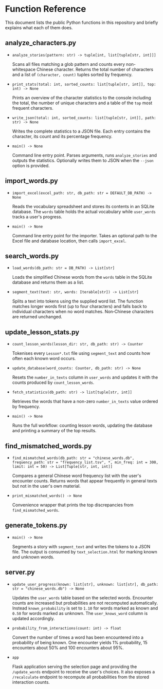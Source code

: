 # Function Reference

This document lists the public Python functions in this repository and briefly explains what each of them does.

## analyze_characters.py

- `analyze_stories(pattern: str) -> tuple[int, list[tuple[str, int]]]`
  
  Scans all files matching a glob pattern and counts every non-whitespace Chinese character. Returns the total number of characters and a list of `(character, count)` tuples sorted by frequency.

- `print_stats(total: int, sorted_counts: list[tuple[str, int]], top: int) -> None`
  
  Prints an overview of the character statistics to the console including the total, the number of unique characters and a table of the `top` most frequent characters.

- `write_json(total: int, sorted_counts: list[tuple[str, int]], path: str) -> None`
  
  Writes the complete statistics to a JSON file. Each entry contains the character, its count and its percentage frequency.

- `main() -> None`
  
  Command line entry point. Parses arguments, runs `analyze_stories` and outputs the statistics. Optionally writes them to JSON when the `--json` option is provided.


## import_words.py

- `import_excel(excel_path: str, db_path: str = DEFAULT_DB_PATH) -> None`
  
  Reads the vocabulary spreadsheet and stores its contents in an SQLite database. The `words` table holds the actual vocabulary while `user_words` tracks a user's progress.

- `main() -> None`
  
  Command line entry point for the importer. Takes an optional path to the Excel file and database location, then calls `import_excel`.

## search_words.py

- `load_words(db_path: str = DB_PATH) -> List[str]`
  
  Loads the simplified Chinese words from the `words` table in the SQLite database and returns them as a list.

- `segment_text(text: str, words: Iterable[str]) -> List[str]`
  
  Splits a text into tokens using the supplied word list. The function matches longer words first (up to four characters) and falls back to individual characters when no word matches. Non‑Chinese characters are returned unchanged.

## update_lesson_stats.py

- `count_lesson_words(lesson_dir: str, db_path: str) -> Counter`
  
  Tokenises every `Lesson*.txt` file using `segment_text` and counts how often each known word occurs.

- `update_database(word_counts: Counter, db_path: str) -> None`
  
  Resets the `number_in_texts` column in `user_words` and updates it with the counts produced by `count_lesson_words`.

- `fetch_statistics(db_path: str) -> list[tuple[str, int]]`
  
  Retrieves the words that have a non-zero `number_in_texts` value ordered by frequency.

- `main() -> None`
  
  Runs the full workflow: counting lesson words, updating the database and printing a summary of the top results.

## find_mismatched_words.py

- `find_mismatched_words(db_path: str = "chinese_words.db", frequency_path: str = "frequency_list.tsv", *, min_freq: int = 300, limit: int = 50) -> List[Tuple[str, int, int]]`
  
  Compares a general Chinese word frequency list with the user's encounter counts. Returns words that appear frequently in general texts but not in the user's own material.

- `print_mismatched_words() -> None`
  
  Convenience wrapper that prints the top discrepancies from `find_mismatched_words`.



## generate_tokens.py

- `main() -> None`

  Segments a story with `segment_text` and writes the tokens to a JSON
  file. The output is consumed by `text_selection.html` for marking
  known and unknown words.

## server.py

- `update_user_progress(known: list[str], unknown: list[str], db_path: str = "chinese_words.db") -> None`

  Updates the `user_words` table based on the selected words. Encounter counts
  are increased but probabilities are not recomputed automatically. Instead
  `known_probability` is set to `1.10` for words marked as known and `0.50` for
  words marked as unknown. The `user_knows_word` column is updated accordingly.

- `probability_from_interactions(count: int) -> float`

  Convert the number of times a word has been encountered into a probability of
  being known. One encounter yields 1% probability, 15 encounters about 50% and
  100 encounters about 95%.

- `app`

  Flask application serving the selection page and providing the
  `/update_words` endpoint to receive the user's choices. It also exposes a
  `/recalculate` endpoint to recompute all probabilities from the stored
  interaction counts.
